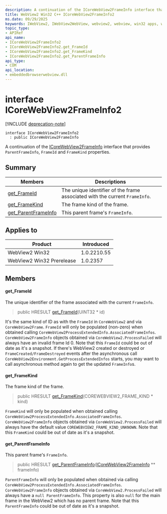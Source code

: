 ```yaml
---
description: A continuation of the ICoreWebView2FrameInfo interface that provides `ParentFrameInfo`, `FrameId` and `FrameKind` properties.
title: WebView2 Win32 C++ ICoreWebView2FrameInfo2
ms.date: 09/29/2025
keywords: IWebView2, IWebView2WebView, webview2, webview, win32 apps, win32, edge, ICoreWebView2, ICoreWebView2Controller, browser control, edge html, ICoreWebView2FrameInfo2
topic_type: 
- APIRef
api_name:
- ICoreWebView2FrameInfo2
- ICoreWebView2FrameInfo2.get_FrameId
- ICoreWebView2FrameInfo2.get_FrameKind
- ICoreWebView2FrameInfo2.get_ParentFrameInfo
api_type:
- COM
api_location:
- embeddedbrowserwebview.dll
---
```


# interface ICoreWebView2FrameInfo2

[!INCLUDE [deprecation-note](../includes/deprecation-note.md)]

```
interface ICoreWebView2FrameInfo2
  : public ICoreWebView2FrameInfo
```

A continuation of the [ICoreWebView2FrameInfo](icorewebview2frameinfo.md#icorewebview2frameinfo) interface that provides `ParentFrameInfo`, `FrameId` and `FrameKind` properties.

## Summary

 Members                        | Descriptions
--------------------------------|---------------------------------------------
[get_FrameId](#get_frameid) | The unique identifier of the frame associated with the current `FrameInfo`.
[get_FrameKind](#get_framekind) | The frame kind of the frame.
[get_ParentFrameInfo](#get_parentframeinfo) | This parent frame's `FrameInfo`.

## Applies to

Product                         | Introduced
--------------------------------|---------------------------------------------
WebView2 Win32            |    1.0.2210.55
WebView2 Win32 Prerelease |    1.0.2357

## Members

#### get_FrameId

The unique identifier of the frame associated with the current `FrameInfo`.

> public HRESULT [get_FrameId](#get_frameid)(UINT32 * id)

It's the same kind of ID as with the `FrameId` in `CoreWebView2` and via `CoreWebView2Frame`. `FrameId` will only be populated (non-zero) when obtained calling `CoreWebView2ProcessExtendedInfo.AssociatedFrameInfos`. `CoreWebView2FrameInfo` objects obtained via `CoreWebView2.ProcessFailed` will always have an invalid frame Id 0. Note that this `FrameId` could be out of date as it's a snapshot. If there's WebView2 created or destroyed or `FrameCreated/FrameDestroyed` events after the asynchronous call `CoreWebView2Environment.GetProcessExtendedInfos` starts, you may want to call asynchronous method again to get the updated `FrameInfo`s.

#### get_FrameKind

The frame kind of the frame.

> public HRESULT [get_FrameKind](#get_framekind)(COREWEBVIEW2_FRAME_KIND * kind)

`FrameKind` will only be populated when obtained calling `CoreWebView2ProcessExtendedInfo.AssociatedFrameInfos`. `CoreWebView2FrameInfo` objects obtained via `CoreWebView2.ProcessFailed` will always have the default value `COREWEBVIEW2_FRAME_KIND_UNKNOWN`. Note that this `FrameKind` could be out of date as it's a snapshot.

#### get_ParentFrameInfo

This parent frame's `FrameInfo`.

> public HRESULT [get_ParentFrameInfo](#get_parentframeinfo)([ICoreWebView2FrameInfo](icorewebview2frameinfo.md#icorewebview2frameinfo) ** frameInfo)

`ParentFrameInfo` will only be populated when obtained via calling `CoreWebView2ProcessExtendedInfo.AssociatedFrameInfos`. `CoreWebView2FrameInfo` objects obtained via `CoreWebView2.ProcessFailed` will always have a `null ParentFrameInfo`. This property is also `null` for the main frame in the WebView2 which has no parent frame. Note that this `ParentFrameInfo` could be out of date as it's a snapshot.

